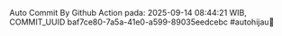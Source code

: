 Auto Commit By Github Action pada: 2025-09-14 08:44:21 WIB, COMMIT_UUID baf7ce80-7a5a-41e0-a599-89035eedcebc #autohijau🗿
